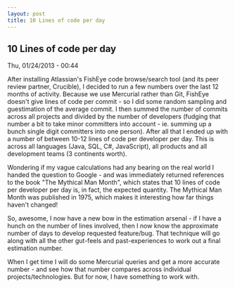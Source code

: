 ```yaml
---
layout: post
title: 10 Lines of code per day
---
```


10 Lines of code per day
------------------------
Thu, 01/24/2013 - 00:44

After installing Atlassian's FishEye code browse/search tool (and its peer review partner, Crucible), I decided to run a few numbers over the last 12 months of activity. Because we use Mercurial rather than Git, FishEye doesn't give lines of code per commit - so I did some random sampling and guestimation of the average commit. I then summed the number of commits across all projects and divided by the number of developers (fudging that number a bit to take minor committers into account - ie. summing up a bunch single digit committers into one person). After all that I ended up with a number of between 10-12 lines of code per developer per day. This is across all languages (Java, SQL, C#, JavaScript), all products and all development teams (3 continents worth).

Wondering if my vague calculations had any bearing on the real world I handed the question to Google - and was immediately returned references to the book "The Mythical Man Month", which states that 10 lines of code per developer per day is, in fact, the expected quantity. The Mythical Man Month was published in 1975, which makes it interesting how far things haven't changed!

So, awesome, I now have a new bow in the estimation arsenal - if I have a hunch on the number of lines involved, then I now know the approximate number of days to develop requested feature/bug. That technique will go along with all the other gut-feels and past-experiences to work out a final estimation number.

When I get time I will do some Mercurial queries and get a more accurate number - and see how that number compares across individual projects/technologies. But for now, I have something to work with.
